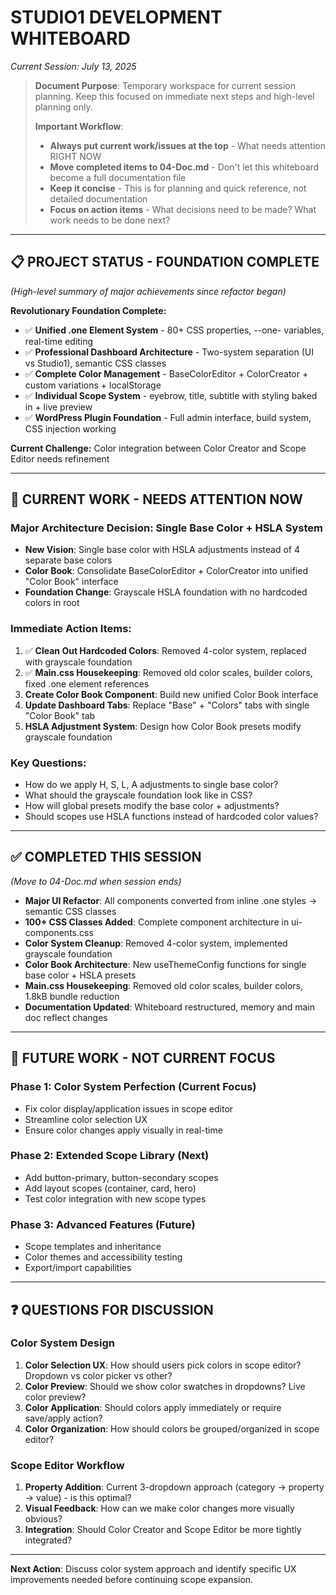 # STUDIO1 DEVELOPMENT WHITEBOARD

*Current Session: July 13, 2025*

> **Document Purpose**: Temporary workspace for current session planning. Keep this focused on immediate next steps and high-level planning only.
> 
> **Important Workflow**:
> - **Always put current work/issues at the top** - What needs attention RIGHT NOW
> - **Move completed items to 04-Doc.md** - Don't let this whiteboard become a full documentation file
> - **Keep it concise** - This is for planning and quick reference, not detailed documentation
> - **Focus on action items** - What decisions need to be made? What work needs to be done next?

---

## 📋 **PROJECT STATUS - FOUNDATION COMPLETE**
*(High-level summary of major achievements since refactor began)*

**Revolutionary Foundation Complete:**
- ✅ **Unified .one Element System** - 80+ CSS properties, --one- variables, real-time editing
- ✅ **Professional Dashboard Architecture** - Two-system separation (UI vs Studio1), semantic CSS classes
- ✅ **Complete Color Management** - BaseColorEditor + ColorCreator + custom variations + localStorage
- ✅ **Individual Scope System** - eyebrow, title, subtitle with styling baked in + live preview
- ✅ **WordPress Plugin Foundation** - Full admin interface, build system, CSS injection working

**Current Challenge:** Color integration between Color Creator and Scope Editor needs refinement

---

## 🚨 **CURRENT WORK - NEEDS ATTENTION NOW**

### **Major Architecture Decision: Single Base Color + HSLA System**
- **New Vision**: Single base color with HSLA adjustments instead of 4 separate base colors
- **Color Book**: Consolidate BaseColorEditor + ColorCreator into unified "Color Book" interface
- **Foundation Change**: Grayscale HSLA foundation with no hardcoded colors in root

### **Immediate Action Items:**
1. ✅ **Clean Out Hardcoded Colors**: Removed 4-color system, replaced with grayscale foundation
2. ✅ **Main.css Housekeeping**: Removed old color scales, builder colors, fixed .one element references
3. **Create Color Book Component**: Build new unified Color Book interface
4. **Update Dashboard Tabs**: Replace "Base" + "Colors" tabs with single "Color Book" tab  
5. **HSLA Adjustment System**: Design how Color Book presets modify grayscale foundation

### **Key Questions:**
- How do we apply H, S, L, A adjustments to single base color?
- What should the grayscale foundation look like in CSS?
- How will global presets modify the base color + adjustments?
- Should scopes use HSLA functions instead of hardcoded color values?

---

## ✅ **COMPLETED THIS SESSION** 
*(Move to 04-Doc.md when session ends)*
- **Major UI Refactor**: All components converted from inline .one styles → semantic CSS classes
- **100+ CSS Classes Added**: Complete component architecture in ui-components.css  
- **Color System Cleanup**: Removed 4-color system, implemented grayscale foundation
- **Color Book Architecture**: New useThemeConfig functions for single base color + HSLA presets
- **Main.css Housekeeping**: Removed old color scales, builder colors, 1.8kB bundle reduction
- **Documentation Updated**: Whiteboard restructured, memory and main doc reflect changes

---

## 🔮 **FUTURE WORK - NOT CURRENT FOCUS**

### **Phase 1: Color System Perfection** (Current Focus)
- Fix color display/application issues in scope editor
- Streamline color selection UX
- Ensure color changes apply visually in real-time

### **Phase 2: Extended Scope Library** (Next)
- Add button-primary, button-secondary scopes
- Add layout scopes (container, card, hero)
- Test color integration with new scope types

### **Phase 3: Advanced Features** (Future)
- Scope templates and inheritance
- Color themes and accessibility testing
- Export/import capabilities

---

## ❓ **QUESTIONS FOR DISCUSSION**

### **Color System Design**
1. **Color Selection UX**: How should users pick colors in scope editor? Dropdown vs color picker vs other?
2. **Color Preview**: Should we show color swatches in dropdowns? Live color preview?
3. **Color Application**: Should colors apply immediately or require save/apply action?
4. **Color Organization**: How should colors be grouped/organized in scope editor?

### **Scope Editor Workflow**  
1. **Property Addition**: Current 3-dropdown approach (category → property → value) - is this optimal?
2. **Visual Feedback**: How can we make color changes more visually obvious?
3. **Integration**: Should Color Creator and Scope Editor be more tightly integrated?

---

**Next Action**: Discuss color system approach and identify specific UX improvements needed before continuing scope expansion.